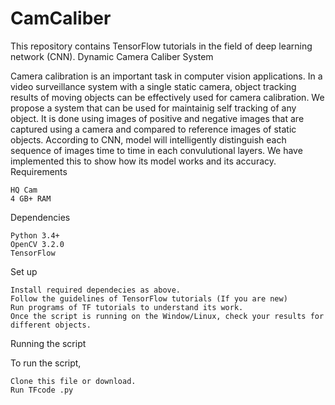 # CamCaliber
This repository contains TensorFlow tutorials in the field of deep learning network (CNN).
Dynamic Camera Caliber System

Camera calibration is an important task in computer vision applications. In a video surveillance system with a single static camera, object tracking results of moving objects can be effectively used for camera calibration. We propose a system that can be used for maintainig self tracking of any object. It is done using images of positive and negative images that are captured using a camera and compared to reference images of static objects. According to CNN, model will intelligently distinguish each sequence of images time to time in each convulutional layers. We have implemented this to show how its model works and its accuracy.
Requirements

    HQ Cam
    4 GB+ RAM

Dependencies

    Python 3.4+
    OpenCV 3.2.0
    TensorFlow

Set up

    Install required dependecies as above.
    Follow the guidelines of TensorFlow tutorials (If you are new)
    Run programs of TF tutorials to understand its work.
    Once the script is running on the Window/Linux, check your results for different objects.

Running the script

To run the script,

    Clone this file or download.
    Run TFcode .py

